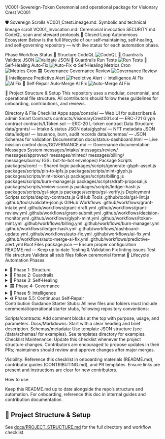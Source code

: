 VC001-Sovereign-Token
Ceremonial and operational package for Visionary Crest VC001

🛡️ Sovereign Scrolls
VC001_CrestLineage.md: Symbolic and technical lineage scroll
VC001_Invocation.md: Ceremonial invocation
SECURITY.md: CodeQL scan and steward protocols
🔄 Closed‑Loop Autonomous Ecosystem
Below is the full lifecycle of our self‑maintaining, self‑healing, and self‑governing repository — with live status for each automation phase.

Phase	Workflow	Status
📁 Structure	CodeQL	![CodeQL](https://github.com/visionarycrest-vc001/VC001-Sovereign-Token/actions/workflows/codeql.yml/badge.svg)
🧰 Guardrails	Validate JSON	![Validate JSON](https://github.com/visionarycrest-vc001/VC001-Sovereign-Token/actions/workflows/json-validate.yml/badge.svg)
🧪 Guardrails	Run Tests	![Run Tests](https://github.com/visionarycrest-vc001/VC001-Sovereign-Token/actions/workflows/test.yml/badge.svg)
🧹 Self‑Healing	Auto‑Fix	![Auto-Fix](https://github.com/visionarycrest-vc001/VC001-Sovereign-Token/actions/workflows/auto-fix.yml/badge.svg)
♻️ Self‑Healing	Metrics Cron	![Metrics Cron](https://github.com/visionarycrest-vc001/VC001-Sovereign-Token/actions/workflows/metrics-cron.yml/badge.svg)
🏛 Governance	Governance Review	![Governance Review](https://github.com/visionarycrest-vc001/VC001-Sovereign-Token/actions/workflows/governance-review.yml/badge.svg)
🧠 Intelligence	Predictive Alert	![Predictive Alert](https://github.com/visionarycrest-vc001/VC001-Sovereign-Token/actions/workflows/predictive-alert.yml/badge.svg)
💡 Intelligence	AI Fix	![AI Fix](https://github.com/visionarycrest-vc001/VC001-Sovereign-Token/actions/workflows/ai-fix.yml/badge.svg)
🤖 Self‑Repair	Auto‑Merge AI Fix	![Auto-Merge AI Fix](https://github.com/visionarycrest-vc001/VC001-Sovereign-Token/actions/workflows/auto-merge-ai-fix.yml/badge.svg)

📁 Project Structure & Setup
This repository uses a modular, ceremonial, and operational file structure. All contributors should follow these guidelines for onboarding, contributions, and reviews.

Directory & File Checklist
Apps
apps/console/ — Web UI for subscribers & admin
Smart Contracts
contracts/VisionaryCrest001.sol — ERC-721 Glyph contract
contracts/LToken.sol — ERC-20 L-token contract
Data Structure
data/grants/ — Intake & status JSON
data/glyphs/ — NFT metadata JSON
data/ledger/ — Issuance, burn, audit records
data/schemas/ — JSON Schemas for validation
Documentation
docs/status-dashboard.html — Live mission control
docs/GOVERNANCE.md — Governance documentation
Messages System
messages/intake/
messages/review/
messages/approved/
messages/minted/
messages/billing/
messages/burns/
(GSL bot-to-bot envelopes)
Package Scripts
packages/core/ — Shared logic
packages/scripts/generate-glyph-asset.js
packages/scripts/pin-to-ipfs.js
packages/scripts/mint-glyph.js
packages/scripts/mint-ltoken.js
packages/scripts/billing.js
packages/scripts/burn-manager.js
packages/scripts/draft-proposal.js
packages/scripts/review-score.js
packages/scripts/ledger-hash.js
packages/scripts/gsl-sign.js
packages/scripts/gsl-verify.js
Deployment Scripts
scripts/deploy-contracts.js
GitHub Tools
.github/tools/gsl-lint.js
.github/tools/validate-json.js
GitHub Workflows
.github/workflows/grant-intake.yml
.github/workflows/grant-draft.yml
.github/workflows/grant-review.yml
.github/workflows/grant-submit.yml
.github/workflows/decision-monitor.yml
.github/workflows/glyph-mint.yml
.github/workflows/ltoken-mint.yml
.github/workflows/billing.yml
.github/workflows/burn-manager.yml
.github/workflows/ledger-hash.yml
.github/workflows/dashboard-update.yml
.github/workflows/auto-fix.yml
.github/workflows/ai-fix.yml
.github/workflows/auto-merge-ai-fix.yml
.github/workflows/predictive-alert.yml
Root Files
package.json — Ensure proper configuration
README.md — Keep up to date
Testing & Validation
Fix linting issues
Test file structure
Validate all stub files follow ceremonial format
🪬 Lifecycle Automation Phases
<details> <summary>📁 Phase 1: Structure</summary>
Normalize folder names (kebab‑case, no spaces)
Organize into apps/, packages/, data/, docs/, public/, scripts/, src/
Consolidate docs & assets
Add base workflows: CodeQL, CI
</details> <details> <summary>🧰 Phase 2: Guardrails</summary>
.editorconfig, .gitattributes, LICENSE, CONTRIBUTING.md, CODE_OF_CONDUCT.md
JSON schema validation in CI & pre‑commit
Automated tests & linting
npm workspaces for shared code
Onboarding docs
</details> <details> <summary>🧹 Phase 3: Self‑Healing</summary>
Auto‑fix lint/format in CI
Dependabot for dependencies
Auto‑regenerate metrics/docs
Auto‑merge safe PRs
Failure alerts → auto‑issue
</details> <details> <summary>🏛 Phase 4: Governance</summary>
CODEOWNERS + branch protection
Governance model doc
Proposal & voting workflow
Monthly governance review
Transparent decision‑making
</details> <details> <summary>🧠 Phase 5: Intelligence</summary>
Predictive failure analysis
AI fix suggestions
Proactive performance tuning
AI‑assisted documentation
</details> <details> <summary>♻️ Phase 5.5: Continuous Self‑Repair</summary>
Multi‑pass AI fixes until green
Auto‑edit failing files
Auto‑merge successful AI PRs
Main branch healed without human intervention
</details>
Contribution Guidance
Starter Stubs:
All new files and folders must include ceremonial/operational starter stubs, following repository conventions:

Scripts/contracts: Add comment blocks at the top with purpose, usage, and parameters.
Docs/Markdowns: Start with a clear heading and brief description.
Schemas/metadata: Use template JSON structure (see /data/schemas/ for examples). See templates directory for examples.
Checklist Maintenance:
Update this checklist whenever the project structure changes. Contributors are encouraged to propose updates in their PRs; maintainers should review and approve changes after major merges.

Visibility:
Reference this checklist in onboarding materials (README.md), contributor guides (CONTRIBUTING.md), and PR templates. Ensure links are present and instructions are clear for new contributors.

How to use:

Keep this README.md up to date alongside the repo’s structure and automation.
For onboarding, reference this doc in internal guides and contribution documentation.

## 📁 Project Structure & Setup
See [docs/PROJECT_STRUCTURE.md](docs/PROJECT_STRUCTURE.md) for the full directory and workflow checklist.
